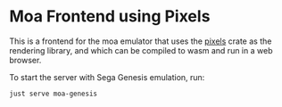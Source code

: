  
Moa Frontend using Pixels
=========================

This is a frontend for the moa emulator that uses the [pixels]() crate as the rendering library,
and which can be compiled to wasm and run in a web browser.

To start the server with Sega Genesis emulation, run:
```sh
just serve moa-genesis
```

